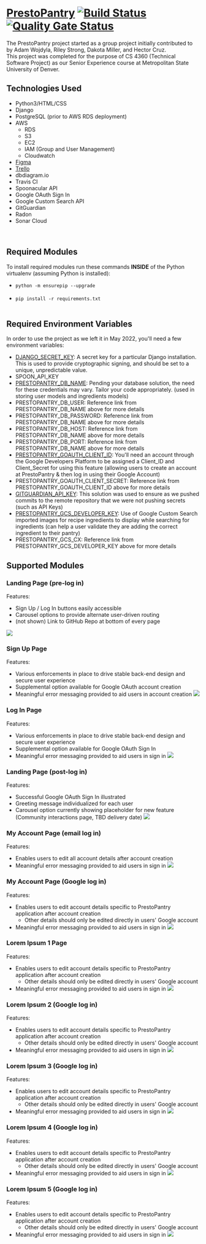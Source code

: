 # [PrestoPantry](https://prestopantryapp.com) [![Build Status](https://app.travis-ci.com/dmill166/PrestoPantry.svg?branch=main)](https://app.travis-ci.com/dmill166/PrestoPantry) [![Quality Gate Status](https://sonarcloud.io/api/project_badges/measure?project=dmill166_PrestoPantry&metric=alert_status)](https://sonarcloud.io/summary/new_code?id=dmill166_PrestoPantry)
The PrestoPantry project started as a group project initially contributed to by Adam Wojdyla, Riley Strong, Dakota Miller, and Hector Cruz.<br>
This project was completed for the purpose of CS 4360 (Technical Software Project) as our Senior Experience course at Metropolitan State University of Denver.<br>

## Technologies Used
- Python3/HTML/CSS
- Django
- PostgreSQL (prior to AWS RDS deployment)
- AWS
  - RDS
  - S3
  - EC2
  - IAM (Group and User Management)
  - Cloudwatch
- [Figma](https://www.figma.com/file/yXShQOP8BtZpHq88UahKqI/Flavor-Town-WireFrame?node-id=0%3A1)
- [Trello](https://trello.com/b/Nb03JChw/presto-pantry)
- dbdiagram.io
- Travis CI
- Spoonacular API
- Google OAuth Sign In
- Google Custom Search API
- GitGuardian
- Radon
- Sonar Cloud

<br>

## Required Modules
To install required modules run these commands **INSIDE** of the Python virtualenv (assuming Python is installed):<br>
  - `python -m ensurepip --upgrade`<br><br>
  - `pip install -r requirements.txt`<br><br>
## Required Environment Variables
In order to use the project as we left it in May 2022, you'll need a few environment variables:<br>

- [DJANGO_SECRET_KEY](https://docs.djangoproject.com/en/2.2/ref/settings/#std:setting-SECRET_KEY): A secret key for a particular Django installation. This is used to provide cryptographic signing, and should be set to a unique, unpredictable value.
- SPOON_API_KEY
- [PRESTOPANTRY_DB_NAME](https://docs.djangoproject.com/en/4.0/ref/databases/): Pending your database solution, the need for these credentials may vary. Tailor your code appropriately. (used in storing user models and ingredients models)
- PRESTOPANTRY_DB_USER: Reference link from PRESTOPANTRY_DB_NAME above for more details
- PRESTOPANTRY_DB_PASSWORD: Reference link from PRESTOPANTRY_DB_NAME above for more details
- PRESTOPANTRY_DB_HOST: Reference link from PRESTOPANTRY_DB_NAME above for more details
- PRESTOPANTRY_DB_PORT: Reference link from PRESTOPANTRY_DB_NAME above for more details
- [PRESTOPANTRY_GOAUTH_CLIENT_ID](https://developers.google.com/identity/sign-in/web/sign-in): You'll need an account through the Google Developers Platform to be assigned a Client_ID and Client_Secret for using this feature (allowing users to create an account at PrestoPantry & then log in using their Google Account)
- PRESTOPANTRY_GOAUTH_CLIENT_SECRET: Reference link from PRESTOPANTRY_GOAUTH_CLIENT_ID above for more details
- [GITGUARDIAN_API_KEY](https://docs.gitguardian.com/internal-repositories-monitoring/gg_shield/getting_started): This solution was used to ensure as we pushed commits to the remote repository that we were not pushing secrets (such as API Keys)
- [PRESTOPANTRY_GCS_DEVELOPER_KEY](https://developers.google.com/custom-search/v1/introduction): Use of Google Custom Search imported images for recipe ingredients to display while searching for ingredients (can help a user validate they are adding the correct ingredient to their pantry)
- PRESTOPANTRY_GCS_CX: Reference link from PRESTOPANTRY_GCS_DEVELOPER_KEY above for more details

## Supported Modules

### Landing Page (pre-log in)
Features:<br>

- Sign Up / Log In buttons easily accessible
- Carousel options to provide alternate user-driven routing
- (not shown) Link to GitHub Repo at bottom of every page

![](/prestopantry_app/static/images/readme_landing_page_before.png)

### Sign Up Page
Features:<br>

- Various enforcements in place to drive stable back-end design and secure user experience
- Supplemental option available for Google OAuth account creation
- Meaningful error messaging provided to aid users in account creation
![](/prestopantry_app/static/images/readme_sign_up.png)

### Log In Page
Features:<br>

- Various enforcements in place to drive stable back-end design and secure user experience
- Supplemental option available for Google OAuth Sign In
- Meaningful error messaging provided to aid users in sign in
![](/prestopantry_app/static/images/readme_log_in.png)

### Landing Page (post-log in)
Features:<br>

- Successful Google OAuth Sign In illustrated
- Greeting message individualized for each user
- Carousel option currently showing placeholder for new feature (Community interactions page, TBD delivery date)
![](/prestopantry_app/static/images/readme_landing_page_after.png)

### My Account Page (email log in)
Features:<br>

- Enables users to edit all account details after account creation
- Meaningful error messaging provided to aid users in sign in
![](/prestopantry_app/static/images/readme_my_account_email.png)

### My Account Page (Google log in)
Features:<br>

- Enables users to edit account details specific to PrestoPantry application after account creation
  - Other details should only be edited directly in users' Google account
- Meaningful error messaging provided to aid users in sign in
![](/prestopantry_app/static/images/readme_my_account_google.png)

### Lorem Ipsum 1 Page
Features:<br>

- Enables users to edit account details specific to PrestoPantry application after account creation
  - Other details should only be edited directly in users' Google account
- Meaningful error messaging provided to aid users in sign in
![](/prestopantry_app/static/images/lorem_ipsum.png)

### Lorem Ipsum 2 (Google log in)
Features:<br>

- Enables users to edit account details specific to PrestoPantry application after account creation
  - Other details should only be edited directly in users' Google account
- Meaningful error messaging provided to aid users in sign in
![](/prestopantry_app/static/images/lorem_ipsum.png)

### Lorem Ipsum 3 (Google log in)
Features:<br>

- Enables users to edit account details specific to PrestoPantry application after account creation
  - Other details should only be edited directly in users' Google account
- Meaningful error messaging provided to aid users in sign in
![](/prestopantry_app/static/images/lorem_ipsum.png)

### Lorem Ipsum 4 (Google log in)
Features:<br>

- Enables users to edit account details specific to PrestoPantry application after account creation
  - Other details should only be edited directly in users' Google account
- Meaningful error messaging provided to aid users in sign in
![](/prestopantry_app/static/images/lorem_ipsum.png)

### Lorem Ipsum 5 (Google log in)
Features:<br>

- Enables users to edit account details specific to PrestoPantry application after account creation
  - Other details should only be edited directly in users' Google account
- Meaningful error messaging provided to aid users in sign in
![](/prestopantry_app/static/images/lorem_ipsum.png)
